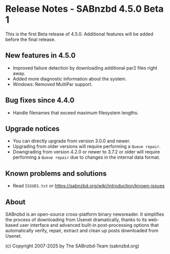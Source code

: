 Release Notes - SABnzbd 4.5.0 Beta 1
=========================================================

This is the first Beta release of 4.5.0.
Additional features will be added before the final release.

## New features in 4.5.0

* Improved failure detection by downloading additional par2 files right away.
* Added more diagnostic information about the system.
* Windows: Removed MultiPar support.

## Bug fixes since 4.4.0

* Handle filenames that exceed maximum filesystem lengths.

## Upgrade notices

* You can directly upgrade from version 3.0.0 and newer.
* Upgrading from older versions will require performing a `Queue repair`.
* Downgrading from version 4.2.0 or newer to 3.7.2 or older will require
  performing a `Queue repair` due to changes in the internal data format.

## Known problems and solutions

* Read `ISSUES.txt` or https://sabnzbd.org/wiki/introduction/known-issues

## About
SABnzbd is an open-source cross-platform binary newsreader.
It simplifies the process of downloading from Usenet dramatically, thanks to its web-based
user interface and advanced built-in post-processing options that automatically verify, repair,
extract and clean up posts downloaded from Usenet.

(c) Copyright 2007-2025 by The SABnzbd-Team (sabnzbd.org)
